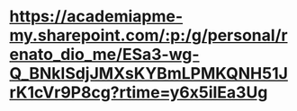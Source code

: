 # https://academiapme-my.sharepoint.com/:p:/g/personal/renato_dio_me/ESa3-wg-Q_BNkISdjJMXsKYBmLPMKQNH51JrK1cVr9P8cg?rtime=y6x5iIEa3Ug
